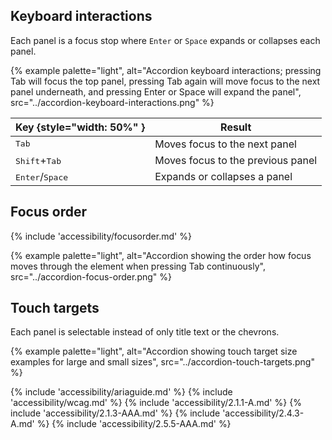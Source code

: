 ## Keyboard interactions
Each panel is a focus stop where `Enter` or `Space` expands or collapses each panel.

{% example palette="light",
          alt="Accordion keyboard interactions; pressing Tab will focus the top panel, pressing Tab again will move focus to the next panel underneath, and pressing Enter or Space will expand the panel",
          src="../accordion-keyboard-interactions.png" %}

| Key  {style="width: 50%" }        | Result                            |
| --------------------------------- | --------------------------------- |
| <kbd>Tab</kbd>                    | Moves focus to the next panel     |
| <kbd>Shift</kbd>+<kbd>Tab</kbd>   | Moves focus to the previous panel |
| <kbd>Enter</kbd>/<kbd>Space</kbd> | Expands or collapses a panel      |

## Focus order
{% include 'accessibility/focusorder.md' %}

{% example palette="light",
          alt="Accordion showing the order how focus moves through the element when pressing Tab continuously",
          src="../accordion-focus-order.png" %}

## Touch targets
Each panel is selectable instead of only title text or the chevrons.

{% example palette="light",
          alt="Accordion showing touch target size examples for large and small sizes",
          src="../accordion-touch-targets.png" %}

{% include 'accessibility/ariaguide.md' %}
{% include 'accessibility/wcag.md' %}
{% include 'accessibility/2.1.1-A.md' %}
{% include 'accessibility/2.1.3-AAA.md' %}
{% include 'accessibility/2.4.3-A.md' %}
{% include 'accessibility/2.5.5-AAA.md' %}